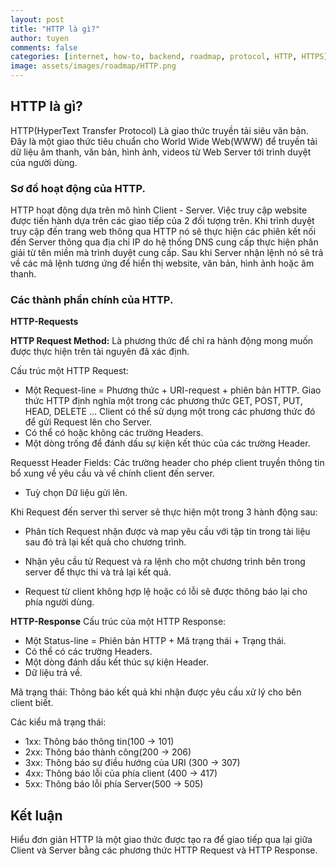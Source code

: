 ```yaml
---
layout: post
title: "HTTP là gì?"
author: tuyen
comments: false
categories: [internet, how-to, backend, roadmap, protocol, HTTP, HTTPS]
image: assets/images/roadmap/HTTP.png
---
```


## HTTP là gì?

HTTP(HyperText Transfer Protocol) Là giao thức truyền tải siêu văn bản. Đây là một giao thức tiêu chuẩn cho World Wide Web(WWW) để truyền tải dữ liệu âm thanh, văn bản, hình ảnh, videos từ Web Server tới trình duyệt của người dùng.

### Sơ đồ hoạt động của HTTP.

HTTP hoạt động dựa trên mô hình Client - Server. Việc truy cập website được tiến hành dựa trên các giao tiếp của 2 đối tượng trên. Khi trình duyệt truy cập đến trang web thông qua HTTP nó sẽ thực hiện các phiên kết nối đến Server thông qua địa chỉ IP do hệ thống DNS cung cấp thực hiện phân giải từ tên miền mà trình duyệt cung cấp. Sau khi Server nhận lệnh nó sẽ trả về các mã lệnh tương ứng để hiển thị website, văn bản, hình ảnh hoặc âm thanh.

### Các thành phần chính của HTTP.

**HTTP-Requests**

**HTTP Request Method:** Là phương thức để chỉ ra hành động mong muốn được thực hiện trên tài nguyên đã xác định.

Cấu trúc một HTTP Request:

- Một Request-line = Phương thức + URI-request + phiên bản HTTP. Giao thức HTTP định nghĩa một trong các phương thức GET, POST, PUT, HEAD, DELETE ... Client có thể sử dụng một trong các phương thức đó để gửi Request lên cho Server.
- Có thể có hoặc không các trường Headers.
- Một dòng trống để đánh dấu sự kiện kết thúc của các trường Header.

Requesst Header Fields: Các trường header cho phép client truyền thông tin bổ xung về yêu cầu và về chính client đến server.

- Tuỳ chọn Dữ liệu gửi lên.

Khi Request đến server thì server sẽ thực hiện một trong 3 hành động sau:

- Phân tích Request nhận được và map yêu cầu với tập tin trong tài liệu sau đó trả lại kết quả cho chương trình.

- Nhận yêu cầu từ Request và ra lệnh cho một chương trình bên trong server để thực thi và trả lại kết quả.

- Request từ client không hợp lệ hoặc có lỗi sẽ được thông báo lại cho phía người dùng.

**HTTP-Response**
Cấu trúc của một HTTP Response:
- Một Status-line = Phiên bản HTTP + Mã trạng thái + Trạng thái.
- Có thể có các trường Headers.
- Một dòng đánh dấu kết thúc sự kiện Header.
- Dữ liệu trả về.

Mã trạng thái: Thông báo kết quả khi nhận được yêu cầu xử lý cho bên client biết.

Các kiểu mã trạng thái:
- 1xx: Thông báo thông tin(100 -> 101)
- 2xx: Thông báo thành công(200 -> 206)
- 3xx: Thông báo sự điều hướng của URI (300 -> 307)
- 4xx: Thông báo lỗi của phía client (400 -> 417)
- 5xx: Thông báo lỗi phía Server(500 -> 505)

## Kết luận
Hiểu đơn giản HTTP là một giao thức được tạo ra để giao tiếp qua lại giữa Client và Server bằng các phương thức HTTP Request và HTTP Response.